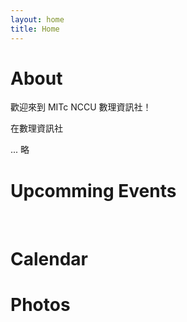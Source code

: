 ```yaml
---
layout: home
title: Home
---
```


<script setup>
import Banner from '.vitepress/components/Banner.vue'
import AnnounceCards from '.vitepress/components/AnnounceCards.vue';
import GoogleCalendar from '.vitepress/components/GoogleCalendar.vue';
import Calc from '.vitepress/components/Calc.vue'
</script>

<Banner />

# About

歡迎來到 MITc NCCU 數理資訊社！

在數理資訊社


... 略

# Upcomming Events

<br>

<AnnounceCards />


# Calendar

<GoogleCalendar />

# Photos



<Calc />
